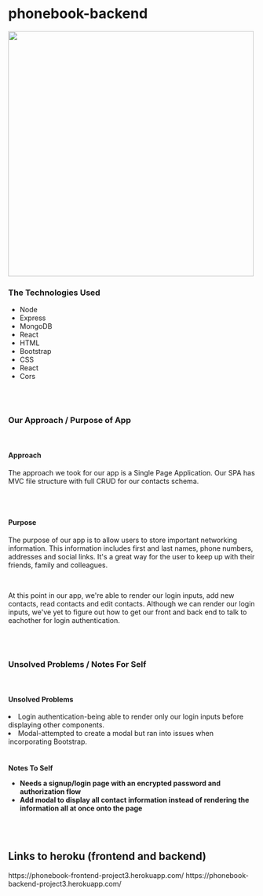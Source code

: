 # phonebook-backend

<img src="https://i.ibb.co/bPkB7R6/Screen-Shot-2021-06-16-at-7-15-19-PM.png" width="500">

<h3>The Technologies Used</h3>
<ul>
<li>Node</li>
<li>Express</li>
<li>MongoDB</li>
<li>React</li>
<li>HTML</li>
<li>Bootstrap</li>
<li>CSS</li>
<li>React</li>
<li>Cors</li>
</ul>

<br>
<br>

<h3>Our Approach / Purpose of App</h3>
<br>
<h4>Approach</h4>
<p>
The approach we took for our app is a Single Page Application. Our SPA has MVC file structure with full CRUD for our contacts schema. 
</p>
<br>
<br>
<h4>Purpose</h4>
<p>The purpose of our app is to allow users to store important networking information. This information includes first and last names, phone numbers, addresses and social links. It's a great way for the user to keep up with their friends, family and colleagues.
</p>
<br>
<p>
At this point in our app, we're able to render our login inputs, add new contacts, read contacts and edit contacts. Although we can render our login inputs, we've yet to figure out how to get our front and back end to talk to eachother for login authentication. 
</p>
<br>
<br>



<h3>Unsolved Problems / Notes For Self</h3>
<br>
<h4>Unsolved Problems</h4>
<li>Login authentication-being able to render only our login inputs before displaying other components.</li>
<li>Modal-attempted to create a modal but ran into issues when incorporating Bootstrap.</li>
<br>
<h4>Notes To Self
<ul>
<li>Needs a signup/login page with an encrypted password and authorization flow</li>
<li>Add modal to display all contact information instead of rendering the information all at once onto the page</li>
</ul>

<br>
<br>

<h2>Links to heroku (frontend and backend)</h2>
https://phonebook-frontend-project3.herokuapp.com/
https://phonebook-backend-project3.herokuapp.com/